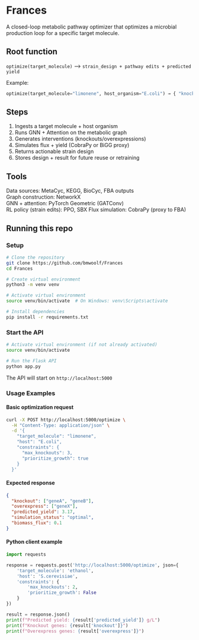 # Frances
A closed-loop metabolic pathway optimizer that optimizes a microbial production loop for a specific target molecule.

## Root function 
`optimize(target_molecule)` --> `strain_design + pathway edits + predicted yield`

Example:
```python
optimize(target_molecule="limonene", host_organism="E.coli") → { "knockout": [geneX], "overexpress": [geneY], "yield": 12.3 g/L }
```

## Steps
1. Ingests a target molecule + host organism
2. Runs GNN + Attention on the metabolic graph
3. Generates interventions (knockouts/overexpressions)
4. Simulates flux + yield (CobraPy or BiGG proxy)
5. Returns actionable strain design
6. Stores design + result for future reuse or retraining

## Tools
Data sources: MetaCyc, KEGG, BioCyc, FBA outputs  
Graph construction: NetworkX  
GNN + attention: PyTorch Geometric (GATConv)  
RL policy (strain edits): PPO, SBX
Flux simulation: CobraPy (proxy to FBA)

## Running this repo

### Setup
```bash
# Clone the repository
git clone https://github.com/bmwoolf/Frances
cd Frances

# Create virtual environment
python3 -m venv venv

# Activate virtual environment
source venv/bin/activate  # On Windows: venv\Scripts\activate

# Install dependencies
pip install -r requirements.txt
```

### Start the API
```bash
# Activate virtual environment (if not already activated)
source venv/bin/activate

# Run the Flask API
python app.py
```

The API will start on `http://localhost:5000`

### Usage Examples

#### Basic optimization request
```bash
curl -X POST http://localhost:5000/optimize \
  -H "Content-Type: application/json" \
  -d '{
    "target_molecule": "limonene",
    "host": "E.coli",
    "constraints": {
      "max_knockouts": 3,
      "prioritize_growth": true
    }
  }'
```

#### Expected response
```json
{
  "knockout": ["geneA", "geneB"],
  "overexpress": ["geneX"],
  "predicted_yield": 3.17,
  "simulation_status": "optimal",
  "biomass_flux": 0.1
}
```

#### Python client example
```python
import requests

response = requests.post('http://localhost:5000/optimize', json={
    'target_molecule': 'ethanol',
    'host': 'S.cerevisiae',
    'constraints': {
        'max_knockouts': 2,
        'prioritize_growth': False
    }
})

result = response.json()
print(f"Predicted yield: {result['predicted_yield']} g/L")
print(f"Knockout genes: {result['knockout']}")
print(f"Overexpress genes: {result['overexpress']}")
```

